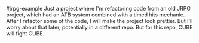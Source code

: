 #jrpg-example
Just a project where I'm refactoring code from an old JRPG project, which had an ATB system combined with a timed hits mechanic. 
After I refactor some of the code, I will make the project look prettier. But I'll worry about that later, potentially in a different repo.
But for this repo, CUBE will fight CUBE.